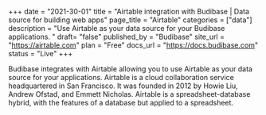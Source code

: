 +++
date = "2021-30-01"
title = "Airtable integration with Budibase | Data source for building web apps"
page_title = "Airtable"
categories = ["data"] 
description = "Use Airtable as your data source for your Budibase applications. "
draft= "false"
published_by = "Budibase"
site_url = "https://airtable.com"
plan = "Free"
docs_url = "https://docs.budibase.com"
status = "Live" 
+++


Budibase integrates with Airtable allowing you to use Airtable as your data source for your applications. Airtable is a cloud collaboration service headquartered in San Francisco. It was founded in 2012 by Howie Liu, Andrew Ofstad, and Emmett Nicholas. Airtable is a spreadsheet-database hybrid, with the features of a database but applied to a spreadsheet.
